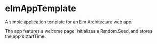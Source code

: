 # elmAppTemplate
A simple application template for an Elm Architecture web app. 

The app features a welcome page, initializes a Random.Seed, and stores the app's startTime. 
